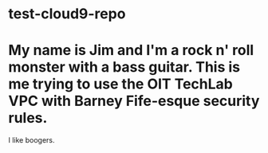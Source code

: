 # test-cloud9-repo
# My name is Jim and I'm a rock n' roll monster with a bass guitar.  This is me trying to use the OIT TechLab VPC with Barney Fife-esque security rules.

I like boogers.
